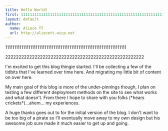 ```yaml
---
title: Hello World!
first: 11111111111111111111111111111111111111111111111111111111111111111111
layout: default
author:
  name: Aliece TT
  url: http://aliecett.wicp.net
---
```


<p>11111111111111111111111111111111111111111111111111111111111111111111</p>

<p>2222222222222222222222222222222222222222222222222222</p>

I'm excited to get this blog thingie started. I'll be collecting a few of the tidbits that I've learned over time here. And migrating my little bit of content on over here.

My main goal of this blog is more of the under-pinnings though, I plan on testing a few different deployment methods on the site to see what works and what doesn't. From there I hope to share with you folks (\*hears crickets\*)...ahem... my experiences.

A huge thanks goes out to for the initial version of the blog. I don't want to be too big of a pirate so I'll eventually move away to my own design but his awesome job sure made it much easier to get up and going. 
